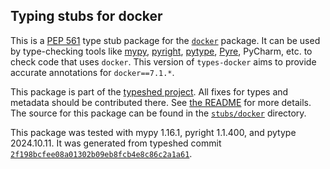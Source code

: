 ## Typing stubs for docker

This is a [PEP 561](https://peps.python.org/pep-0561/)
type stub package for the [`docker`](https://github.com/docker/docker-py) package.
It can be used by type-checking tools like
[mypy](https://github.com/python/mypy/),
[pyright](https://github.com/microsoft/pyright),
[pytype](https://github.com/google/pytype/),
[Pyre](https://pyre-check.org/),
PyCharm, etc. to check code that uses `docker`. This version of
`types-docker` aims to provide accurate annotations for
`docker==7.1.*`.

This package is part of the [typeshed project](https://github.com/python/typeshed).
All fixes for types and metadata should be contributed there.
See [the README](https://github.com/python/typeshed/blob/main/README.md)
for more details. The source for this package can be found in the
[`stubs/docker`](https://github.com/python/typeshed/tree/main/stubs/docker)
directory.

This package was tested with
mypy 1.16.1,
pyright 1.1.400,
and pytype 2024.10.11.
It was generated from typeshed commit
[`2f198bcfee08a01302b09eb8fcb4e8c86c2a1a61`](https://github.com/python/typeshed/commit/2f198bcfee08a01302b09eb8fcb4e8c86c2a1a61).